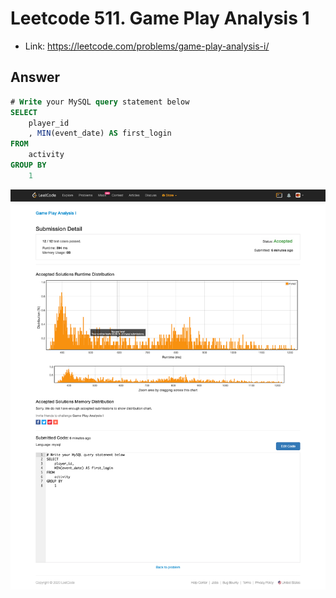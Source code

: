 # Leetcode 511. Game Play Analysis 1

- Link: https://leetcode.com/problems/game-play-analysis-i/

## Answer
```SQL 
# Write your MySQL query statement below
SELECT  
    player_id
    , MIN(event_date) AS first_login
FROM 
    activity 
GROUP BY 
    1
```


![](https://github.com/lifeisgouda/Algorithms/blob/master/img/screencapture-leetcode-submissions-detail-314789968-2020-03-22-17_05_46.png)